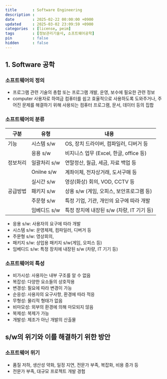 ```yaml
---
title       : Software Engineering
description :
date        : 2025-02-22 00:00:00 +0900
updated     : 2025-03-02 23:09:59 +0900
categories  : [license, peim]
tags        : [정보관리기술사, 소프트웨어공학]
pin         : false
hidden      : false
---
```



## 1. Software 공학
### 소프트웨어의 정의
- 프로그램 관련 기술의 총합 또는 프로그램 개발, 운영, 보수에 필요한 관련 정보
- computer 사용자로 하여금 컴퓨터를 쉽고 효율적으로 사용하도록 도와주거나, 주어진 문제를 해결하기 위해 사용되는 컴퓨터 프로그램, 문서, 데이터 등의 집합

### 소프트웨어의 분류

| 구분     | 유형         | 내용                                      |
| --       | --           | --                                        |
| 기능     | 시스템 s/w   | OS, 장치 드라이버, 컴파일러, 디버거 등    |
|          | 응용 s/w     | 비지니스 업무 (Excel, 한글, office 등)    |
| 정보처리 | 일괄처리 s/w | 연말정산, 월급, 세금, 자료 백업 등        |
|          | Onilne s/w   | 계좌이체, 전자상거래, 도서구매 등         |
|          | 실시간 s/w   | 영상(화상) 회의, VOD, CCTV 등             |
| 공급방법 | 패키지 s/w   | 상용 s/w (게임, 오피스, 보안프로그램 등)  |
|          | 주문형 s/w   | 특정 기업, 기관, 개인의 요구에 따라 개발  |
|          | 임베디드 s/w | 특정 장치에 내장된 s/w (차량, IT 기기 등) |

- 응용 s/w: 사용자의 요구에 따라 개발
- 시스템 s/w: 운영체제, 컴파일러, 디버거 등
- 주문형 s/w: 영상회의,
- 패키지 s/w: 상업용 패키지 s/w(게임, 오피스 등)
- 임베디드 s/w: 특정 장치에 내장된 s/w (차량, IT 기기 등)

### 소프트웨어의 특성
- 비가시성: 사용자는 내부 구조를 알 수 없음
- 복잡성: 다양한 요소들의 상호작용
- 변경성: 필요에 따라 변경이 가능
- 순응성: 사용자의 요구사항, 환경에 따라 적응
- 무형성: 물리적 형태가 없음
- 비마모성: 외부의 환경에 의해 마모되지 않음
- 복제성: 복제가 가능
- 개발성: 제조가 아닌 개발의 산출물


## s/w의 위기와 이를 해결하기 위한 방안
### 소프트웨어 위기
- 품질 저하, 생산성 약화, 일정 지연, 전문가 부족, 복잡화, 비용 증가 등
- 전문가 부족, 대규모 프로젝트 개발 경험 